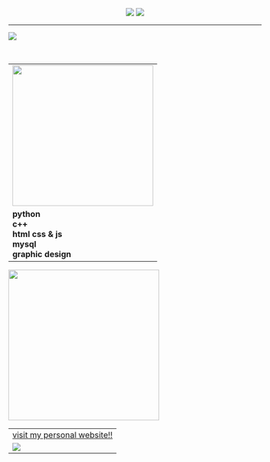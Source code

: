 <p align ="center">
  <img src="https://user-images.githubusercontent.com/66924428/202067237-6a5aa51e-d62f-4a75-bfb7-b7728e48de38.png" style="max-width: 100%;">
  <img src="https://user-images.githubusercontent.com/66924428/202061326-8c72800e-d39e-4654-a416-6c7057b40bcd.gif" style="max-width:50%;">
</p>


<hr>

<img align="center" src="https://user-images.githubusercontent.com/66924428/202072969-bc6b750d-1ecd-4e71-b0cc-96139f1716b3.gif">
<br>


<br>

<div>
  <table style="100%" align="left">
    <tr>
      <td>
      <img src="https://user-images.githubusercontent.com/66924428/202071034-8ca98256-a0fc-4b9a-96a6-f9d331f4703c.png" width="280">
      </td>
      <tr>
      <td>
      <strong>
        python
        <br/>
        c++
        <br/>
        html css & js
        <br/>
        mysql
        <br/>
        graphic design
        </td>
      </strong>
    </tr>
  </table>

  <!----PERSONAL WEBSITE FALTA PONER EL LINK Y EL WEBB --->
  
<img align="left" src="https://user-images.githubusercontent.com/66924428/202062271-8f56300a-f6f1-4cf7-9de0-a52b72faf6d2.gif" width="300">

<hr>
<br/>
<br/>
  <table style="100%" align="left">
    <tr>
      <td>
        <a href="http://fedechocuh.me"
        <strong>
      visit my personal website!!
        </strong>
      </td>
      <tr>
      <td>
        <a href="http://fedechocuh.me">
         <img src="https://user-images.githubusercontent.com/66924428/202080764-a6339c29-b73e-432c-b830-773d7c75fd02.gif">
      </td>
    </tr>
  </table>

<!--<img align="right" src="https://user-images.githubusercontent.com/66924428/202069142-a54fcd6b-2cf3-408f-9a25-04171f4fa0db.png"> -->
</div>

  
  
  
  
  
  
  
  
  
  
  
  
  
  
  
  
  
  
  
  
  
  
  


<!--
![welcomegithub](https://user-images.githubusercontent.com/66924428/202003256-67565a9a-dc63-43aa-8778-2a08ec9f101e.gif)


![kGz5f7bm](https://user-images.githubusercontent.com/66924428/202003207-b0ad9994-a2bb-4c0b-89b3-0a5a82a766f3.gif)






<p align ="center">
<img src="https://user-images.githubusercontent.com/66924428/201779928-5cb2b51a-12f7-48ea-af16-3bc938c59f5b.gif" width="640" height="360">
</p>





<!---
![Sequence 01_2](https://user-images.githubusercontent.com/66924428/201787058-76176ab5-da17-48e8-81f2-cd25b18d1a72.gif)

- 🌱 I’m currently learning ...
- 💞️ I’m looking to collaborate on ...
- 📫 How to reach me ...

<!---
FedeChocuh/FedeChocuh is a ✨ special ✨ repository because its `README.md` (this file) appears on your GitHub profile.
You can click the Preview link to take a look at your changes.
--->
